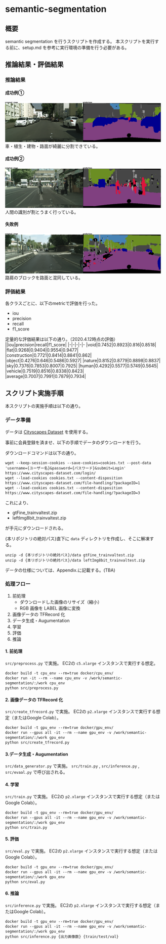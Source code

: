 # semantic-segmentation

## 概要

semantic segmentation を行うスクリプトを作成する。
本スクリプトを実行する前に、setup.md を参考に実行環境の準備を行う必要がある。

## 推論結果・評価結果

### 推論結果
#### 成功例①
![](images/000002.png)
車・植生・建物・路面が綺麗に分割できている。

#### 成功例②
![](images/000013.png)
人間の識別が割とうまく行っている。

#### 失敗例
![](images/000015.png)
路肩のブロックを路面と混同している。

### 評価結果
各クラスごとに、以下のmetricで評価を行った。

* iou
* precision
* recall
* f1_score

定量的な評価結果は以下の通り。（2020.4.12時点の評価）
||iou|precision|recall|f1_score|
|-|-|-|-|-
|void|0.7452|0.8923|0.816|0.8518|
|flat|0.9268|0.9404|0.9554|0.9477|
|construction|0.7721|0.8414|0.8841|0.862|
|object|0.4276|0.646|0.5486|0.5927|
|nature|0.8152|0.8779|0.8898|0.8837|
|sky|0.7376|0.7853|0.8007|0.7925|
|human|0.4292|0.5577|0.5749|0.5645|
|vehicle|0.7519|0.8516|0.8338|0.8423|
|average|0.7007|0.7991|0.7879|0.7934|

## スクリプト実施手順

本スクリプトの実施手順は以下の通り。

### データ準備

データは [Cityscapes Dataset](https://www.cityscapes-dataset.com/) を使用する。

事前に会員登録を済ませ、以下の手順でデータのダウンロードを行う。

ダウンロードコマンドは以下の通り。

``` shell
wget --keep-session-cookies --save-cookies=cookies.txt --post-data 'username={ユーザー名}&password={パスワード}&submit=Login' https://www.cityscapes-dataset.com/login/
wget --load-cookies cookies.txt --content-disposition https://www.cityscapes-dataset.com/file-handling/?packageID=1
wget --load-cookies cookies.txt --content-disposition https://www.cityscapes-dataset.com/file-handling/?packageID=3
```

これにより、

* gtFine_trainvaltest.zip
* leftImg8bit_trainvaltest.zip

が手元にダウンロードされる。

{本リポジトリの絶対パス}直下に `data` ディレクトリを作成し、そこに解凍する。

``` shell
unzip -d {本リポジトリの絶対パス}/data gtFine_trainvaltest.zip
unzip -d {本リポジトリの絶対パス}/data leftImg8bit_trainvaltest.zip
```

データの仕様については、Appendix.に記載する。(TBA)

### 処理フロー

1. 前処理
   - ダウンロードした画像のリサイズ（縮小）
   - RGB 画像を LABEL 画像に変換
2. 画像データの TFRecord 化
3. データ生成・Augumentation
4. 学習
5. 評価
6. 推論

#### 1. 前処理

`src/preprocess.py` で実施。
EC2の `c5.xlarge` インスタンスで実行する想定。

``` shell
docker build -t cpu_env --rm=true docker/cpu_env/
docker run -it --rm --name cpu_env -v /work/semantic-segmentation/:/work cpu_env
python src/preprocess.py
```

#### 2. 画像データの TFRecord 化

`src/create_tfrecord.py` で実施。
EC2の `p2.xlarge` インスタンスで実行する想定（またはGoogle Colab）。

``` shell
docker build -t gpu_env --rm=true docker/gpu_env/
docker run --gpus all -it --rm --name gpu_env -v /work/semantic-segmentation/:/work gpu_env
python src/create_tfrecord.py
```

#### 3.データ生成・Augumentation

`src/data_generator.py` で実施。
`src/train.py` , `src/inference.py` , `src/evaal.py` で呼び出される。

#### 4. 学習

`src/train.py` で実施。
EC2の `p2.xlarge` インスタンスで実行する想定（またはGoogle Colab）。

``` shell
docker build -t gpu_env --rm=true docker/gpu_env/
docker run --gpus all -it --rm --name gpu_env -v /work/semantic-segmentation/:/work gpu_env
python src/train.py
```

#### 5. 評価

`src/eval.py` で実施。
EC2の `p2.xlarge` インスタンスで実行する想定（またはGoogle Colab）。

``` shell
docker build -t gpu_env --rm=true docker/gpu_env/
docker run --gpus all -it --rm --name gpu_env -v /work/semantic-segmentation/:/work gpu_env
python src/eval.py
```

#### 6. 推論

`src/inference.py` で実施。
EC2の `p2.xlarge` インスタンスで実行する想定（またはGoogle Colab）。

``` shell
docker build -t gpu_env --rm=true docker/gpu_env/
docker run --gpus all -it --rm --name gpu_env -v /work/semantic-segmentation/:/work gpu_env
python src/inference.py {出力画像数} {train/test/val}
```